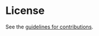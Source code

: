 # License

See the
[guidelines for contributions](https://github.com/451hackathon/451-imp-report/blob/master/CONTRIBUTING.md).
